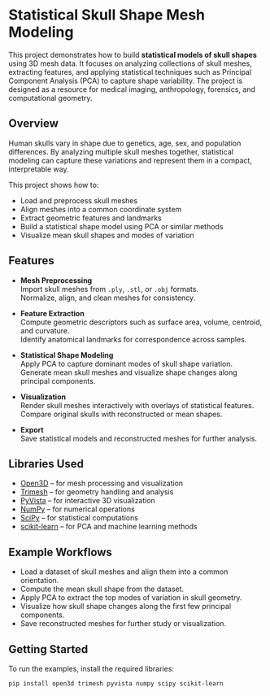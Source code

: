 # Statistical Skull Shape Mesh Modeling

This project demonstrates how to build **statistical models of skull shapes** using 3D mesh data. It focuses on analyzing collections of skull meshes, extracting features, and applying statistical techniques such as Principal Component Analysis (PCA) to capture shape variability. The project is designed as a resource for medical imaging, anthropology, forensics, and computational geometry.

## Overview

Human skulls vary in shape due to genetics, age, sex, and population differences. By analyzing multiple skull meshes together, statistical modeling can capture these variations and represent them in a compact, interpretable way.  

This project shows how to:

- Load and preprocess skull meshes  
- Align meshes into a common coordinate system  
- Extract geometric features and landmarks  
- Build a statistical shape model using PCA or similar methods  
- Visualize mean skull shapes and modes of variation  

## Features

- **Mesh Preprocessing**  
  Import skull meshes from `.ply`, `.stl`, or `.obj` formats.  
  Normalize, align, and clean meshes for consistency.  

- **Feature Extraction**  
  Compute geometric descriptors such as surface area, volume, centroid, and curvature.  
  Identify anatomical landmarks for correspondence across samples.  

- **Statistical Shape Modeling**  
  Apply PCA to capture dominant modes of skull shape variation.  
  Generate mean skull meshes and visualize shape changes along principal components.  

- **Visualization**  
  Render skull meshes interactively with overlays of statistical features.  
  Compare original skulls with reconstructed or mean shapes.  

- **Export**  
  Save statistical models and reconstructed meshes for further analysis.  

## Libraries Used

- [Open3D](http://www.open3d.org/) – for mesh processing and visualization  
- [Trimesh](https://trimsh.org/) – for geometry handling and analysis  
- [PyVista](https://docs.pyvista.org/) – for interactive 3D visualization  
- [NumPy](https://numpy.org/) – for numerical operations  
- [SciPy](https://scipy.org/) – for statistical computations  
- [scikit-learn](https://scikit-learn.org/) – for PCA and machine learning methods  

## Example Workflows

- Load a dataset of skull meshes and align them into a common orientation.  
- Compute the mean skull shape from the dataset.  
- Apply PCA to extract the top modes of variation in skull geometry.  
- Visualize how skull shape changes along the first few principal components.  
- Save reconstructed meshes for further study or visualization.  

## Getting Started

To run the examples, install the required libraries:

```bash
pip install open3d trimesh pyvista numpy scipy scikit-learn